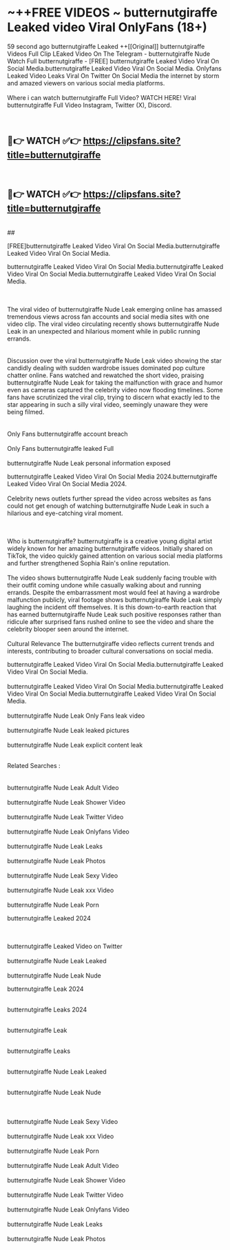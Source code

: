 # ~++FREE VIDEOS ~ butternutgiraffe Leaked video Viral OnlyFans (18+)<br>


59 second ago butternutgiraffe Leaked ++[[Original]] butternutgiraffe Videos Full Clip LEaked Video On The Telegram  - butternutgiraffe Nude  Watch Full butternutgiraffe - [FREE] butternutgiraffe Leaked Video Viral On Social Media.butternutgiraffe Leaked Video Viral On Social Media.   Onlyfans Leaked Video Leaks Viral On Twitter On Social Media the internet by storm and amazed viewers on various social media platforms. <br><br>
Where i can watch butternutgiraffe Full Video? WATCH HERE! Viral butternutgiraffe Full Video Instagram, Twitter (X), Discord. <br>


 <br>

##  🔴👉 WATCH ✅👉  <a href="https://clipsfans.site?title=butternutgiraffe&ref=git">https://clipsfans.site?title=butternutgiraffe</a> <br>
  <br>

##  🔴👉 WATCH ✅👉  <a href="https://clipsfans.site?title=butternutgiraffe&ref=git">https://clipsfans.site?title=butternutgiraffe</a> <br>
  <br>
  ##



[FREE]butternutgiraffe Leaked Video Viral On Social Media.butternutgiraffe Leaked Video Viral On Social Media. <br>

butternutgiraffe Leaked Video Viral On Social Media.butternutgiraffe Leaked Video Viral On Social Media.butternutgiraffe Leaked Video Viral On Social Media. <br>


  <br>

  <br>
The viral video of butternutgiraffe Nude Leak emerging online has amassed tremendous views across fan accounts and social media sites with one video clip. The viral video circulating recently shows butternutgiraffe Nude Leak in an unexpected and hilarious moment while in public running errands.<br>
<br>


<br>
Discussion over the viral butternutgiraffe Nude Leak video showing the star candidly dealing with sudden wardrobe issues dominated pop culture chatter online. Fans watched and rewatched the short video, praising butternutgiraffe Nude Leak for taking the malfunction with grace and humor even as cameras captured the celebrity video now flooding timelines. Some fans have scrutinized the viral clip, trying to discern what exactly led to the star appearing in such a silly viral video, seemingly unaware they were being filmed.<br>
<br>
<br> 
Only Fans butternutgiraffe account breach<br>
<br>
Only Fans butternutgiraffe leaked Full <br>
<br>
butternutgiraffe Nude Leak personal information exposed<br>

butternutgiraffe Leaked Video Viral On Social Media 2024.butternutgiraffe Leaked Video Viral On Social Media 2024. <br>
<br>
Celebrity news outlets further spread the video across websites as fans could not get enough of watching butternutgiraffe Nude Leak in such a hilarious and eye-catching viral moment.<br>
<br>

<br>
Who is butternutgiraffe? butternutgiraffe is a creative young digital artist widely known for her amazing butternutgiraffe videos. Initially shared on TikTok, the video quickly gained attention on various social media platforms and further strengthened Sophia Rain's online reputation.<br>
<br>
The video shows butternutgiraffe Nude Leak suddenly facing trouble with their outfit coming undone while casually walking about and running errands. Despite the embarrassment most would feel at having a wardrobe malfunction publicly, viral footage shows butternutgiraffe Nude Leak simply laughing the incident off themselves. It is this down-to-earth reaction that has earned butternutgiraffe Nude Leak such positive responses rather than ridicule after surprised fans rushed online to see the video and share the celebrity blooper seen around the internet.<br>
<br>
Cultural Relevance The butternutgiraffe video reflects current trends and interests, contributing to broader cultural conversations on social media.<br>

butternutgiraffe Leaked Video Viral On Social Media.butternutgiraffe Leaked Video Viral On Social Media.<br>
<br>
butternutgiraffe Leaked Video Viral On Social Media.butternutgiraffe Leaked Video Viral On Social Media.butternutgiraffe Leaked Video Viral On Social Media.<br>
<br>
butternutgiraffe Nude Leak Only Fans leak video<br>
<br>
butternutgiraffe Nude Leak leaked pictures<br>
<br>
butternutgiraffe Nude Leak explicit content leak<br>


<br>
Related Searches :<br>
<br>

<br>
butternutgiraffe Nude Leak Adult Video<br>
<br>
butternutgiraffe Nude Leak Shower Video<br>
<br>
butternutgiraffe Nude Leak Twitter Video<br>
<br>
butternutgiraffe Nude Leak Onlyfans Video<br>
<br>
butternutgiraffe Nude Leak Leaks<br>
<br>
butternutgiraffe Nude Leak Photos<br>

<br>
butternutgiraffe Nude Leak Sexy Video<br>
<br>
butternutgiraffe Nude Leak xxx Video<br>
<br>
butternutgiraffe Nude Leak Porn<br>

butternutgiraffe  Leaked 2024 <br> <br>
<br>

butternutgiraffe Leaked Video on Twitter <br>
<br>
butternutgiraffe Nude Leak Leaked<br>
<br>
butternutgiraffe Nude Leak Nude<br>


butternutgiraffe  Leak 2024 <br> <br>



butternutgiraffe  Leaks 2024 <br> <br>



 
butternutgiraffe  Leak<br> <br>



butternutgiraffe  Leaks<br> <br>


butternutgiraffe Nude Leak Leaked<br> <br>

butternutgiraffe Nude Leak Nude<br> <br>
<br> <br>
butternutgiraffe Nude Leak Sexy Video
<br> <br>
butternutgiraffe Nude Leak xxx Video
<br> <br>
butternutgiraffe Nude Leak Porn
<br> <br>
butternutgiraffe Nude Leak Adult Video
<br> <br>
butternutgiraffe Nude Leak Shower Video
<br> <br>
butternutgiraffe Nude Leak Twitter Video
<br> <br>
butternutgiraffe Nude Leak Onlyfans Video
<br> <br>
butternutgiraffe Nude Leak Leaks
<br> <br>
butternutgiraffe Nude Leak Photos






</p>




 



</p>










